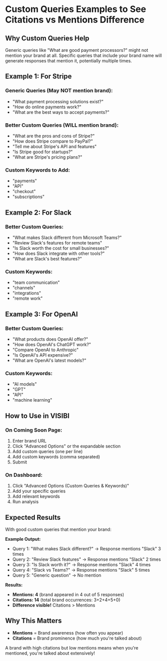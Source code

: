 # Custom Queries Examples to See Citations vs Mentions Difference

## Why Custom Queries Help

Generic queries like "What are good payment processors?" might not mention your brand at all.
Specific queries that include your brand name will generate responses that mention it, potentially multiple times.

## Example 1: For Stripe

### Generic Queries (May NOT mention brand):
- "What payment processing solutions exist?"
- "How do online payments work?"
- "What are the best ways to accept payments?"

### Better Custom Queries (WILL mention brand):
- "What are the pros and cons of Stripe?"
- "How does Stripe compare to PayPal?"
- "Tell me about Stripe's API and features"
- "Is Stripe good for startups?"
- "What are Stripe's pricing plans?"

### Custom Keywords to Add:
- "payments"
- "API"
- "checkout"
- "subscriptions"

## Example 2: For Slack

### Better Custom Queries:
- "What makes Slack different from Microsoft Teams?"
- "Review Slack's features for remote teams"
- "Is Slack worth the cost for small businesses?"
- "How does Slack integrate with other tools?"
- "What are Slack's best features?"

### Custom Keywords:
- "team communication"
- "channels"
- "integrations"
- "remote work"

## Example 3: For OpenAI

### Better Custom Queries:
- "What products does OpenAI offer?"
- "How does OpenAI's ChatGPT work?"
- "Compare OpenAI to Anthropic"
- "Is OpenAI's API expensive?"
- "What are OpenAI's latest models?"

### Custom Keywords:
- "AI models"
- "GPT"
- "API"
- "machine learning"

## How to Use in VISIBI

### On Coming Soon Page:
1. Enter brand URL
2. Click "Advanced Options" or the expandable section
3. Add custom queries (one per line)
4. Add custom keywords (comma separated)
5. Submit

### On Dashboard:
1. Click "Advanced Options (Custom Queries & Keywords)"
2. Add your specific queries
3. Add relevant keywords
4. Run analysis

## Expected Results

With good custom queries that mention your brand:

**Example Output:**
- Query 1: "What makes Slack different?" → Response mentions "Slack" 3 times
- Query 2: "Review Slack features" → Response mentions "Slack" 2 times
- Query 3: "Is Slack worth it?" → Response mentions "Slack" 4 times
- Query 4: "Slack vs Teams?" → Response mentions "Slack" 5 times
- Query 5: "Generic question" → No mention

**Results:**
- **Mentions: 4** (brand appeared in 4 out of 5 responses)
- **Citations: 14** (total brand occurrences: 3+2+4+5+0)
- **Difference visible!** Citations > Mentions

## Why This Matters

- **Mentions** = Brand awareness (how often you appear)
- **Citations** = Brand prominence (how much you're talked about)

A brand with high citations but low mentions means when you're mentioned, you're talked about extensively!
